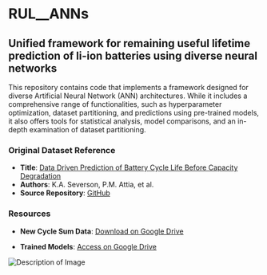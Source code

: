 # RUL__ANNs

## Unified framework for remaining useful lifetime prediction of li-ion batteries using diverse neural networks
This repository contains code that implements a framework designed for diverse Artificial Neural Network (ANN) architectures. While it includes a comprehensive range of functionalities, such as hyperparameter optimization, dataset partitioning, and predictions using pre-trained models, it also offers tools for statistical analysis, model comparisons, and an in-depth examination of dataset partitioning.

### Original Dataset Reference

- **Title**: [Data Driven Prediction of Battery Cycle Life Before Capacity Degradation](https://www.nature.com/articles/s41560-019-0356-8)
- **Authors**: K.A. Severson, P.M. Attia, et al.
- **Source Repository**: [GitHub](https://github.com/rdbraatz/data-driven-prediction-of-battery-cycle-life-before-capacity-degradation.git)

### Resources

- **New Cycle Sum Data**: [Download on Google Drive](https://drive.google.com/file/d/1ljRUXZ9TXUVUos1OLGd2y4BFgAsHKGuk/view?usp=sharing)
  
- **Trained Models**: [Access on Google Drive](https://drive.google.com/drive/folders/1dw2_NGWkfXIJObCB2YlATVFuLgBD0tB8?usp=sharing)



![Description of Image](https://drive.google.com/uc?id=12YWQjn7iESEk0hCDhGSRIapMBxV6io9a)
